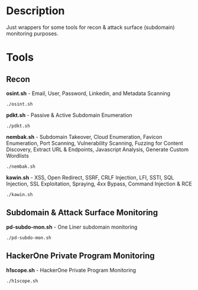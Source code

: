 # Description
Just wrappers for some tools for recon & attack surface (subdomain) monitoring purposes.

# Tools
## Recon
**osint.sh** - Email, User, Password, Linkedin, and Metadata Scanning
```shell
./osint.sh
```
**pdkt.sh** - Passive & Active Subdomain Enumeration
```shell
./pdkt.sh
```
**nembak.sh** - Subdomain Takeover, Cloud Enumeration, Favicon Enumeration, Port Scanning, Vulnerability Scanning, Fuzzing for Content Discovery, Extract URL & Endpoints, Javascript Analysis, Generate Custom Wordlists
```shell
./nembak.sh
```
**kawin.sh** - XSS, Open Redirect, SSRF, CRLF Injection, LFI, SSTI, SQL Injection, SSL Exploitation, Spraying, 4xx Bypass, Command Injection & RCE
```shell
./kawin.sh
```

## Subdomain & Attack Surface Monitoring
**pd-subdo-mon.sh** - One Liner subdomain monitoring
```shell
./pd-subdo-mon.sh 
```

## HackerOne Private Program Monitoring
**h1scope.sh** - HackerOne Private Program Monitoring
```shell
./h1scope.sh
```